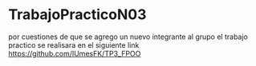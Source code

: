 # TrabajoPracticoN03
por cuestiones de que se agrego un nuevo integrante al grupo el trabajo practico se realisara en el siguiente link 
https://github.com/IUmesFK/TP3_FPOO
